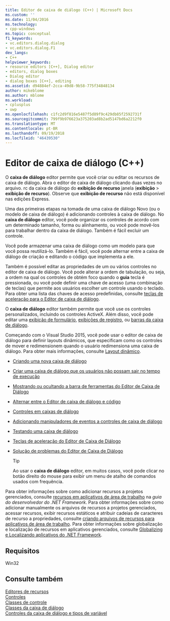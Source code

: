 ```yaml
---
title: Editor de caixa de diálogo (C++) | Microsoft Docs
ms.custom: ''
ms.date: 11/04/2016
ms.technology:
- cpp-windows
ms.topic: conceptual
f1_keywords:
- vc.editors.dialog.dialog
- vc.editors.dialog.F1
dev_langs:
- C++
helpviewer_keywords:
- resource editors [C++], Dialog editor
- editors, dialog boxes
- Dialog editor
- dialog boxes [C++], editing
ms.assetid: d94884ef-2cca-49d8-9b58-775f34848134
author: mikeblome
ms.author: mblome
ms.workload:
- cplusplus
- uwp
ms.openlocfilehash: c1fc2d9f816e5487f5d89f9c429db85f2592731f
ms.sourcegitcommit: 799f9b976623a375203ad8b2ad5147bd6a2212f0
ms.translationtype: MT
ms.contentlocale: pt-BR
ms.lasthandoff: 09/19/2018
ms.locfileid: "46439530"
---
```

# <a name="dialog-editor-c"></a>Editor de caixa de diálogo (C++)

O **caixa de diálogo** editor permite que você criar ou editar os recursos de caixa de diálogo. Abra o editor de caixa de diálogo clicando duas vezes no arquivo. rc da caixa de diálogo do **exibição de recurso** janela (**exibição** > **exibição de recurso**). Observe que **exibição de recurso** não está disponível nas edições Express.

Uma das primeiras etapas na tomada de uma caixa de diálogo Novo (ou o modelo de caixa de diálogo) é adicionando controles à caixa de diálogo. No **caixa de diálogo** editor, você pode organizar os controles de acordo com um determinado tamanho, forma ou alinhamento, ou você pode movê-los para trabalhar dentro da caixa de diálogo. Também é fácil excluir um controle.

Você pode armazenar uma caixa de diálogo como um modelo para que você possa reutilizá-lo. Também é fácil, você pode alternar entre a caixa de diálogo de criação e editando o código que implementa a ele.

Também é possível editar as propriedades de um ou vários controles no editor de caixa de diálogo. Você pode alterar a ordem de tabulação, ou seja, a ordem na qual os controles de obtém foco quando o **guia** tecla é pressionada, ou você pode definir uma chave de acesso (uma combinação de teclas) que permite aos usuários escolher um controle usando o teclado. Para obter uma lista das chaves de acesso predefinidas, consulte [teclas de aceleração para o Editor de caixa de diálogo](../windows/accelerator-keys-for-the-dialog-editor.md).

O **caixa de diálogo** editor também permite que você use os controles personalizados, incluindo os controles ActiveX. Além disso, você pode editar uma [exibição de formulário](../mfc/reference/cformview-class.md), [exibições de registro](../data/record-views-mfc-data-access.md), ou [barras da caixa de diálogo](../mfc/dialog-bars.md).

Começando com o Visual Studio 2015, você pode usar o editor de caixa de diálogo para definir layouts dinâmicos, que especificam como os controles de mover e redimensionem quando o usuário redimensiona uma caixa de diálogo. Para obter mais informações, consulte [Layout dinâmico](../mfc/dynamic-layout.md).

- [Criando uma nova caixa de diálogo](../windows/creating-a-new-dialog-box.md)

- [Criar uma caixa de diálogo que os usuários não possam sair no tempo de execução](../windows/creating-a-dialog-box-that-users-cannot-exit.md)

- [Mostrando ou ocultando a barra de ferramentas do Editor de Caixa de Diálogo](../windows/showing-or-hiding-the-dialog-editor-toolbar.md)

- [Alternar entre o Editor de caixa de diálogo e código](../windows/switching-between-dialog-box-controls-and-code.md)

- [Controles em caixas de diálogo](../windows/controls-in-dialog-boxes.md)

- [Adicionando manipuladores de eventos a controles de caixa de diálogo](../windows/adding-event-handlers-for-dialog-box-controls.md)

- [Testando uma caixa de diálogo](../windows/testing-a-dialog-box.md)

- [Teclas de aceleração do Editor de Caixa de Diálogo](../windows/accelerator-keys-for-the-dialog-editor.md)

- [Solução de problemas do Editor de Caixa de Diálogo](../windows/troubleshooting-the-dialog-editor.md)

   > [!TIP]
   > Ao usar o **caixa de diálogo** editor, em muitos casos, você pode clicar no botão direito do mouse para exibir um menu de atalho de comandos usados com frequência.

Para obter informações sobre como adicionar recursos a projetos gerenciados, consulte [recursos em aplicativos de área de trabalho](/dotnet/framework/resources/index) na *guia do desenvolvedor do .NET Framework*. Para obter informações sobre como adicionar manualmente os arquivos de recursos a projetos gerenciados, acessar recursos, exibir recursos estáticos e atribuir cadeias de caracteres de recurso a propriedades, consulte [criando arquivos de recursos para aplicativos de área de trabalho](/dotnet/framework/resources/creating-resource-files-for-desktop-apps). Para obter informações sobre globalização e localização de recursos em aplicativos gerenciados, consulte [Globalizing e Localizando aplicativos do .NET Framework](/dotnet/standard/globalization-localization/index).

## <a name="requirements"></a>Requisitos

Win32

## <a name="see-also"></a>Consulte também

[Editores de recursos](../windows/resource-editors.md)<br/>
[Controles](../mfc/controls-mfc.md)<br/>
[Classes de controle](../mfc/control-classes.md)<br/>
[Classes da caixa de diálogo](../mfc/dialog-box-classes.md)<br/>
[Controles da caixa de diálogo e tipos de variável](../ide/dialog-box-controls-and-variable-types.md)